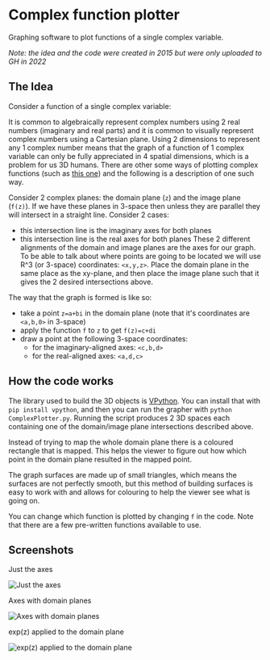 # Complex function plotter

Graphing software to plot functions of a single complex variable. 


_Note: the idea and the code were created in 2015 but were only uploaded to GH in 2022_

## The Idea

Consider a function of a single complex variable:

It is common to algebraically represent complex numbers using 2 real numbers (imaginary and real parts) and it is common to visually represent complex numbers using a Cartesian plane. Using 2 dimensions to represent any 1 complex number means that the graph of a function of 1 complex variable can only be fully appreciated in 4 spatial dimensions, which is a problem for us 3D humans. There are other some ways of plotting complex functions (such as [this one](http://davidbau.com/conformal/#z)) and the following is a description of one such way.

Consider 2 complex planes: the domain plane (`z`) and the image plane (`f(z)`). If we have these planes in 3-space then unless they are parallel they will intersect in a straight line. Consider 2 cases:
- this intersection line is the imaginary axes for both planes
- this intersection line is the real axes for both planes
These 2 different alignments of the domain and image planes are the axes for our graph. To be able to talk about where points are going to be located we will use R^3 (or 3-space) coordinates: `<x,y,z>`. Place the domain plane in the same place as the xy-plane, and then place the image plane such that it gives the 2 desired intersections above.

The way that the graph is formed is like so:
- take a point `z=a+bi` in the domain plane (note that it's coordinates are `<a,b,0>` in 3-space)
- apply the function `f` to `z` to get `f(z)=c+di`
- draw a point at the following 3-space coordinates:
  - for the imaginary-aligned axes: `<c,b,d>`
  - for the real-aligned axes: `<a,d,c>`

## How the code works

The library used to build the 3D objects is [VPython](https://duckduckgo.com/?t=ffab&q=vpython&ia=web). You can install that with `pip install vpython`, and then you can run the grapher with `python ComplexPlotter.py`. Running the script produces 2 3D spaces each containing one of the domain/image plane intersections described above.

Instead of trying to map the whole domain plane there is a coloured rectangle that is mapped. This helps the viewer to figure out how which point in the domain plane resulted in the mapped point.

The graph surfaces are made up of small triangles, which means the surfaces are not perfectly smooth, but this method of building surfaces is easy to work with and allows for colouring to help the viewer see what is going on.

You can change which function is plotted by changing `f` in the code. Note that there are a few pre-written functions available to use.

## Screenshots

Just the axes

![Just the axes](https://user-images.githubusercontent.com/48631759/200191818-84a73bac-3921-4c0c-9392-7146d5814f7a.png)

Axes with domain planes

![Axes with domain planes](https://user-images.githubusercontent.com/48631759/200191837-401eb65b-6419-4d94-911f-c4e3af459125.png)

exp(z) applied to the domain plane

![exp(z) applied to the domain plane](https://user-images.githubusercontent.com/48631759/200191954-6b3af1cd-fdf6-4670-9217-b3f19a8f0214.png)

